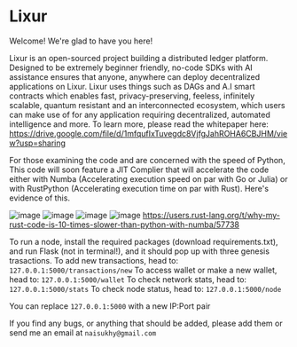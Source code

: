 # Lixur

Welcome! We're glad to have you here!

Lixur is an open-sourced project building a distributed ledger platform. Designed to be extremely beginner friendly, no-code SDKs with AI assistance ensures that anyone, anywhere can deploy decentralized applications on Lixur. Lixur uses things such as DAGs and A.I smart contracts which enables fast, privacy-preserving, feeless, infinitely scalable, quantum resistant and an interconnected ecosystem, which users can make use of for any application requiring decentralized, automated intelligence and more. To learn more, please read the whitepaper here: https://drive.google.com/file/d/1mfqufIxTuvegdc8VjfgJahROHA6CBJHM/view?usp=sharing

For those examining the code and are concerned with the speed of Python, This code will soon feature a JIT Complier that will accelerate the code either with Numba (Accelerating execution speed on par with Go or Julia) or with RustPython (Accelerating execution time on par with Rust). Here's evidence of this.

![image](https://user-images.githubusercontent.com/87288707/155394541-28719860-ac4e-4db8-97d4-c7c2980cb273.png)
![image](https://user-images.githubusercontent.com/87288707/155394794-6cd735c6-93ea-41fc-abb3-844f90c60162.png)
![image](https://user-images.githubusercontent.com/87288707/155395059-717c2782-cd2c-4974-bcc5-7c718c9a4561.png)
![image](https://user-images.githubusercontent.com/87288707/155395258-632c6132-cb67-43b9-9d6c-c7021bdd2b17.png)
https://users.rust-lang.org/t/why-my-rust-code-is-10-times-slower-than-python-with-numba/57738

To run a node, install the required packages (download requirements.txt), and run Flask (not in terminal!), and it should pop up with three genesis trasactions.
To add new transactions, head to: `127.0.0.1:5000/transactions/new`
To access wallet or make a new wallet, head to: `127.0.0.1:5000/wallet`
To check network stats, head to: `127.0.0.1:5000/stats`
To check node status, head to: `127.0.0.1:5000/node`

You can replace `127.0.0.1:5000` with a new IP:Port pair

If you find any bugs, or anything that should be added, please add them or send me an email at `naisukhy@gmail.com`
